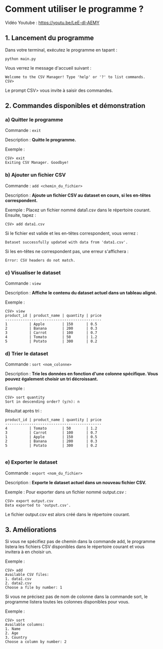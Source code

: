 # Comment utiliser le programme ?
Vidéo Youtube :
https://youtu.be/LeE-dl-AEMY

## 1. Lancement du programme
Dans votre terminal, exécutez le programme en tapant :
```
python main.py
```
Vous verrez le message d'accueil suivant :
```
Welcome to the CSV Manager! Type 'help' or '?' to list commands.
CSV>
```
Le prompt CSV> vous invite à saisir des commandes.

## 2. Commandes disponibles et démonstration
### a) Quitter le programme
Commande : `exit`

Description : **Quitte le programme.**

Exemple :
```
CSV> exit
Exiting CSV Manager. Goodbye!
```
### b) Ajouter un fichier CSV
Commande : `add <chemin_du_fichier>`

Description : **Ajoute un fichier CSV au dataset en cours, si les en-têtes correspondent.**

Exemple :
Placez un fichier nommé data1.csv dans le répertoire courant. Ensuite, tapez :


```CSV> add data1.csv```

Si le fichier est valide et les en-têtes correspondent, vous verrez :
```
Dataset successfully updated with data from 'data1.csv'.
```
Si les en-têtes ne correspondent pas, une erreur s'affichera :
```
Error: CSV headers do not match.
```
### c) Visualiser le dataset
Commande : `view`

Description : **Affiche le contenu du dataset actuel dans un tableau aligné.**

Exemple :
```
CSV> view
product_id | product_name | quantity | price
--------------------------------------------
1          | Apple        | 150      | 0.5  
2          | Banana       | 200      | 0.3  
3          | Carrot       | 100      | 0.7  
4          | Tomato       | 50       | 1.2  
5          | Potato       | 300      | 0.2   
```     
### d) Trier le dataset
Commande : `sort <nom_colonne>`

Description : **Trie les données en fonction d'une colonne spécifique. Vous pouvez également choisir un tri décroissant.**

Exemple :
```
CSV> sort quantity
Sort in descending order? (y/n): n
```
Résultat après tri :
```
product_id | product_name | quantity | price
--------------------------------------------
4          | Tomato       | 50       | 1.2  
3          | Carrot       | 100      | 0.7  
1          | Apple        | 150      | 0.5  
2          | Banana       | 200      | 0.3  
5          | Potato       | 300      | 0.2  
  
```   
### e) Exporter le dataset
Commande : `export <nom_du_fichier>`

Description : **Exporte le dataset actuel dans un nouveau fichier CSV.**

Exemple :
Pour exporter dans un fichier nommé output.csv :
```
CSV> export output.csv
Data exported to 'output.csv'.
```
Le fichier output.csv est alors créé dans le répertoire courant.

## 3. Améliorations
Si vous ne spécifiez pas de chemin dans la commande add, le programme listera les fichiers CSV disponibles dans le répertoire courant et vous invitera à en choisir un.

Exemple :
```
CSV> add
Available CSV files:
1. data1.csv
2. data2.csv
Choose a file by number: 1
```

Si vous ne précisez pas de nom de colonne dans la commande sort, le programme listera toutes les colonnes disponibles pour vous.

Exemple :
```
CSV> sort
Available columns:
1. Name
2. Age
3. Country
Choose a column by number: 2
```

